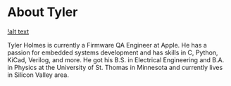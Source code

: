 
# About Tyler

[!alt text][Tyler Picture]

Tyler Holmes is currently a Firmware QA Engineer at Apple. He has a passion for
embedded systems development and has skills in C, Python, KiCad, Verilog, and more.
He got his B.S. in Electrical Engineering and B.A. in Physics at the
University of St. Thomas in Minnesota and currently lives in Silicon Valley area.

[Tyler Picture]: https://raw.githubusercontent.com/TDHolmes/tdholmes.github.io/master/_pictures/tyler_courtneywedding.png "Tyler does not have many pictures of himself..."
